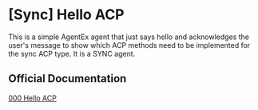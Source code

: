 # [Sync] Hello ACP

This is a simple AgentEx agent that just says hello and acknowledges the user's message to show which ACP methods need to be implemented for the sync ACP type.
It is a SYNC agent.

## Official Documentation

[000 Hello ACP](https://dev.agentex.scale.com/docs/tutorials/sync/000_hello_acp)
